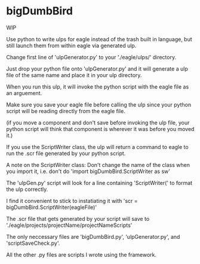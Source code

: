 # bigDumbBird
WIP

Use python to write ulps for eagle instead of the trash built in language, but still launch them from within eagle via generated ulp.

Change first line of 'ulpGenerator.py' to your './eagle/ulps/' directory.

Just drop your python file onto 'ulpGenerator.py' and it will generate a ulp file of the same name and place it in your ulp directory.

When you run this ulp, it will invoke the python script with the eagle file as an arguement.

Make sure you save your eagle file before calling the ulp since your python script will be reading directly from the eagle file.

(if you move a component and don't save before invoking the ulp file, your python script will think that component is wherever it was before you moved it.)

If you use the ScriptWriter class, the ulp will return a command to eagle to run the .scr file generated by your python script.

A note on the ScriptWriter class: Don't change the name of the class when you import it, i.e. don't do 'import bigDumbBird.ScriptWriter as sw'

The 'ulpGen.py' script will look for a line containing 'ScriptWriter(' to format the ulp correctly.

I find it convenient to stick to instatiating it with 'scr = bigDumbBird.ScriptWriter(eagleFile)'

The .scr file that gets generated by your script will save to './eagle/projects/projectName/projectNameScripts'

The only neccessary files are 'bigDumbBird.py', 'ulpGenerator.py', and 'scriptSaveCheck.py'.

All the other .py files are scripts I wrote using the framework.
